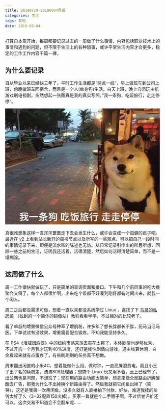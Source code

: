 ```yaml
---
title: 20190729-20190804周报
categories: 生活
tags: 其他
date: 2019-08-04
---
```


打算自本周开始，每周都要记录过去的一周做了什么事情，内容包括职业技术上的事情和遇到的问题，但不限于生活上的各种琐事，或许平常生活内容才会更多，稳定的工作工作内容千篇一律。
<!--more-->
## 为什么要记录

自从毕业以来已经快三年了，平时工作生活都是“两点一线“，早上做班车到公司上班，傍晚做班车回宿舍，而且是一个人(单身狗)生活。白天上班，晚上自闭玩主机游戏刷电视剧，突然想起一张图真是我的真实写照，”我一条狗，吃饭旅行，走走停停“。

![img](/img/ba/b7afef11728b4710308bcf8ecacec3fdfd0323dd.jpg)

真很难想象这样一直浑浑噩噩走下去会发生什么，或许会变成一个孤僻的疯子吧。最近在 [v2](https://www.v2ex.com) 上看到站长新开的周报节点以及所写的一些观点，可以把自己一段时间的事情记录下来，即便是流水账的陈述也无妨。从日常记录引申出的所思所想，回顾一些之前的生活，证明我还活着，活得清楚，然后如何活得清楚简单，而不是一塌糊涂。



## 这周做了什么

周一工作很快就做玩了，只是简单的查询页面和接口。下午和几个前同事的吃大餐聚会又鸽了，每个人都很忙啊，出来吃个饭都不好凑到刚好都有时间出来，就我一个闲人。

周二之后都没需求可做，想着一直以来都没系统学过 Linux ，遂找了下 [鸟哥的私房菜](https://doc.plob.org/vbird_linux/) （找到的一个简体的镜像站）教程看看学学，不过相对的比较老了。

看了卓叔的增重微信公众号种草了增肌粉，许多年了想长胖都长不胖，死马当活马医，下单试试有没效果，增重需要配合锻炼，不知我能坚持多久。

在 PS4《漫威蜘蛛侠》中的纽约市荡来荡去实在太爽了，本体剧情也足够优秀，不过开坑一个月我才玩到40%进度，还好是线性剧情向游戏，通主线算休闲，白金看起来就有点蛋疼了，有些刷刷刷的任务真不想做。

周末翻出闲置的小米4C，想着能做什么用，做时钟，一直亮屏浪费电，而且小王子出了名的续航差，渣渣808处理器；想搞个 Linux 玩又用不着，云上已经有了，出公网也是问题，不想玩了；现在用的路由功能太简单，想拿来做全局路由折腾酸酸去广告，那我为什么不出掉换个新路由得了。然后我就把它闲鱼出掉了（笑哭），这还是我第一次用闲鱼，没多久就有人直接拍下付款，好快，难道我挂的价钱太好了么（3+32配置150出掉）。买家一看就是个二手贩子啊，不过信誉评价还可以，这次交易不知道会不会翻车呢......